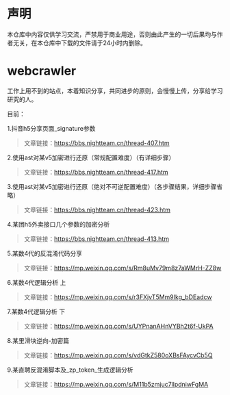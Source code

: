 # 声明
本仓库中内容仅供学习交流，严禁用于商业用途，否则由此产生的一切后果均与作者无关，在本仓库中下载的文件请于24小时内删除。

# webcrawler

工作上用不到的站点，本着知识分享，共同进步的原则，会慢慢上传，分享给学习研究的人。

目前：

1.抖音h5分享页面_signature参数  
>文章链接：<https://bbs.nightteam.cn/thread-407.htm>

2.使用ast对某v5加密进行还原（常规配置难度）（有详细步骤）  
>文章链接：<https://bbs.nightteam.cn/thread-417.htm>

3.使用ast对某v5加密进行还原（绝对不可逆配置难度）（各步骤结果，详细步骤省略）  
>文章链接：<https://bbs.nightteam.cn/thread-423.htm>

4.某团h5外卖接口几个参数的加密分析
>文章链接：<https://bbs.nightteam.cn/thread-413.htm>

5.某数4代的反混淆代码分享
>文章链接：<https://mp.weixin.qq.com/s/Rm8uMv79m8z7aWMrH-ZZ8w>

6.某数4代逻辑分析 上
>文章链接：<https://mp.weixin.qq.com/s/r3FXjvT5Mm9Ikg_bDEadcw>

7.某数4代逻辑分析 下
>文章链接：<https://mp.weixin.qq.com/s/UYPnanAHnVYBh2t6f-UkPA>

8.某里滑块逆向-加密篇
>文章链接：<https://mp.weixin.qq.com/s/vdGtkZ580oXBsFAycvCb5Q>

9.某直聘反混淆脚本及_zp_token_生成逻辑分析
>文章链接：<https://mp.weixin.qq.com/s/M11b5zmjuc7llpdniwFgMA>